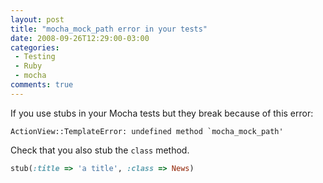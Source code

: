 ```yaml
---
layout: post
title: "mocha_mock_path error in your tests"
date: 2008-09-26T12:29:00-03:00
categories:
 - Testing
 - Ruby
 - mocha
comments: true
---
```

If you use stubs in your Mocha tests but they break because of this error:

```
ActionView::TemplateError: undefined method `mocha_mock_path'
```

Check that you also stub the `class` method.

```ruby
stub(:title => 'a title', :class => News)
```
